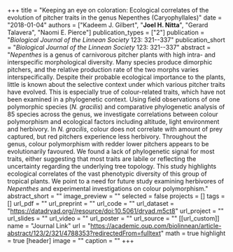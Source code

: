 +++
title = "Keeping an eye on coloration: Ecological correlates of the evolution of pitcher traits in the genus Nepenthes (Caryophyllales)"
date = "2018-01-04"
authors = ["Kadeem J. Gilbert", "**Joel H. Nitta**", "Gerard Talavera", "Naomi E. Pierce"]
publication_types = ["2"]
publication = "_Biological Journal of the Linnean Society_ 123: 321--337"
publication_short = "_Biological Journal of the Linnean Society_ 123: 321--337"
abstract = "*Nepenthes* is a genus of carnivorous pitcher plants with high intra- and interspecific morphological diversity. Many species produce dimorphic pitchers, and the relative production rate of the two morphs varies interspecifically. Despite their probable ecological importance to the plants, little is known about the selective context under which various pitcher traits have evolved. This is especially true of colour-related traits, which have not been examined in a phylogenetic context. Using field observations of one polymorphic species (*N. gracilis*) and comparative phylogenetic analysis of 85 species across the genus, we investigate correlations between colour polymorphism and ecological factors including altitude, light environment and herbivory. In *N. gracilis*, colour does not correlate with amount of prey captured, but red pitchers experience less herbivory. Throughout the genus, colour polymorphism with redder lower pitchers appears to be evolutionarily favoured. We found a lack of phylogenetic signal for most traits, either suggesting that most traits are labile or reflecting the uncertainty regarding the underlying tree topology. This study highlights ecological correlates of the vast phenotypic diversity of this group of tropical plants. We point to a need for future study examining herbivores of *Nepenthes* and experimental investigations on colour polymorphism."
abstract_short = ""
image_preview = ""
selected = false
projects = []
tags = []
url_pdf = ""
url_preprint = ""
url_code = ""
url_dataset = "https://datadryad.org//resource/doi:10.5061/dryad.m5ct8"
url_project = ""
url_slides = ""
url_video = ""
url_poster = ""
url_source = ""
[[url_custom]]
  name = "Journal Link"
  url = "https://academic.oup.com/biolinnean/article-abstract/123/2/321/4788353?redirectedFrom=fulltext"
math = true
highlight = true
[header]
image = ""
caption = ""
+++
